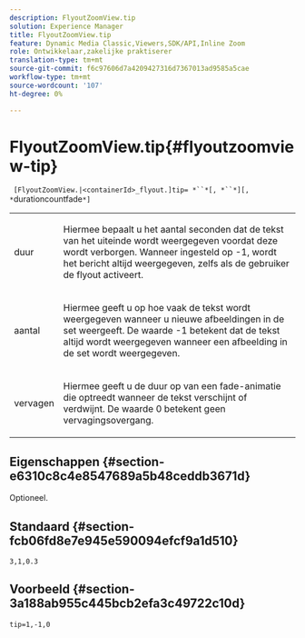 ```yaml
---
description: FlyoutZoomView.tip
solution: Experience Manager
title: FlyoutZoomView.tip
feature: Dynamic Media Classic,Viewers,SDK/API,Inline Zoom
role: Ontwikkelaar,zakelijke praktiserer
translation-type: tm+mt
source-git-commit: f6c97606d7a4209427316d7367013ad9585a5cae
workflow-type: tm+mt
source-wordcount: '107'
ht-degree: 0%

---
```



# FlyoutZoomView.tip{#flyoutzoomview-tip}

` [FlyoutZoomView.|<containerId>_flyout.]tip= *``*[, *``*][, *`durationcountfade`*]`

<table id="table_3BA079B51B644219BB8E2A68A13A8D90"> 
 <tbody> 
  <tr> 
   <td colname="col1"> <p> <span class="codeph"> <span class="varname"> duur</span> </span> </p> </td> 
   <td colname="col2"> <p>Hiermee bepaalt u het aantal seconden dat de tekst van het uiteinde wordt weergegeven voordat deze wordt verborgen. Wanneer ingesteld op <span class="codeph"> -1</span>, wordt het bericht altijd weergegeven, zelfs als de gebruiker de flyout activeert. </p> </td> 
  </tr> 
  <tr> 
   <td colname="col1"> <p> <span class="codeph"> <span class="varname"> aantal</span> </span> </p> </td> 
   <td colname="col2"> <p>Hiermee geeft u op hoe vaak de tekst wordt weergegeven wanneer u nieuwe afbeeldingen in de set weergeeft. De waarde <span class="codeph"> -1</span> betekent dat de tekst altijd wordt weergegeven wanneer een afbeelding in de set wordt weergegeven. </p> </td> 
  </tr> 
  <tr> 
   <td colname="col1"> <p> <span class="codeph"> <span class="varname"> vervagen</span> </span> </p> </td> 
   <td colname="col2"> <p>Hiermee geeft u de duur op van een fade-animatie die optreedt wanneer de tekst verschijnt of verdwijnt. De waarde <span class="codeph"> 0</span> betekent geen vervagingsovergang. </p> </td> 
  </tr> 
 </tbody> 
</table>

## Eigenschappen {#section-e6310c8c4e8547689a5b48ceddb3671d}

Optioneel.

## Standaard {#section-fcb06fd8e7e945e590094efcf9a1d510}

`3,1,0.3`

## Voorbeeld {#section-3a188ab955c445bcb2efa3c49722c10d}

`tip=1,-1,0`
